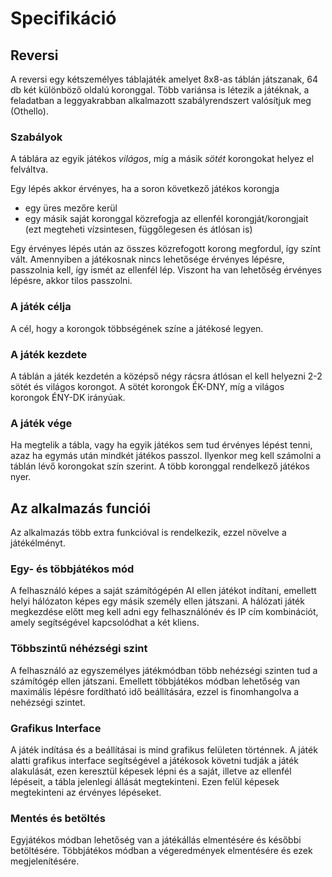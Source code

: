 # Specifikáció

## Reversi
A reversi egy kétszemélyes táblajáték amelyet 8x8-as táblán játszanak, 64 db
két különböző oldalú koronggal.
Több variánsa is létezik a játéknak, a feladatban a leggyakrabban
alkalmazott szabályrendszert valósítjuk meg (Othello).

### Szabályok
A táblára az egyik játékos *világos*, míg a másik *sötét* korongokat helyez el
felváltva. 

Egy lépés akkor érvényes, ha a soron következő játékos korongja
  - egy üres mezőre kerül
  - egy másik saját koronggal közrefogja az ellenfél korongját/korongjait
    (ezt megteheti vízsintesen, függőlegesen és átlósan is)

Egy érvényes lépés után az összes közrefogott korong megfordul, így színt vált.
Amennyiben a játékosnak nincs lehetősége érvényes lépésre, passzolnia kell,
így ismét az ellenfél lép. Viszont ha van lehetőség érvényes lépésre, akkor
tilos passzolni.

### A játék célja
A cél, hogy a korongok többségének színe a játékosé legyen.

### A játék kezdete
A táblán a játék kezdetén a középső négy rácsra átlósan el kell helyezni 2-2
sötét és világos korongot. A sötét korongok ÉK-DNY, míg a világos korongok 
ÉNY-DK irányúak.

### A játék vége
Ha megtelik a tábla, vagy ha egyik játékos sem tud érvényes lépést tenni,
azaz ha egymás után mindkét játékos passzol. Ilyenkor meg kell számolni a
táblán lévő korongokat szín szerint. A több koronggal rendelkező játékos nyer.

## Az alkalmazás funciói
Az alkalmazás több extra funkcióval is rendelkezik, ezzel növelve a játékélményt.

### Egy- és többjátékos mód
A felhasználó képes a saját számítógépén AI ellen játékot indítani, emellett helyi hálózaton képes egy másik személy ellen játszani. A hálózati játék megkezdése előtt meg kell adni egy felhasználónév és IP cím kombinációt, amely segítségével kapcsolódhat a két kliens.

### Többszintű néhézségi szint
A felhasználó az egyszemélyes játékmódban több nehézségi szinten tud a számítógép ellen játszani. 
Emellett többjátékos módban lehetőség van maximális lépésre fordítható idő beállítására, ezzel is finomhangolva a nehézségi szintet.

### Grafikus Interface
A játék indítása és a beállításai is mind grafikus felületen történnek. A játék alatti grafikus interface segítségével a játékosok követni tudják a játék alakulását, ezen keresztül képesek lépni és a saját, illetve az ellenfél lépéseit, a tábla jelenlegi állását megtekinteni. Ezen felül képesek megtekinteni az érvényes lépéseket.

### Mentés és betöltés
Egyjátékos módban lehetőség van a játékállás elmentésére és későbbi betöltésére.
Többjátékos módban a végeredmények elmentésére és ezek megjelenítésére.
